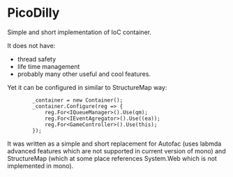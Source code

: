 PicoDilly
=========

Simple and short implementation of IoC container. 

It does not have:
  - thread safety
  - life time management
  - probably many other useful and cool features.
  
Yet it can be configured in similar to StructureMap way:

            _container = new Container();
            _container.Configure(reg => {
                reg.For<IQueueManager>().Use(qm);
                reg.For<IEventAgregator>().Use((ea));
                reg.For<GameController>().Use(this);
            });

It was written as a simple and short replacement for Autofac (uses labmda advanced features which are not supported in current version of mono) and StructureMap (which at some place references System.Web which is not implemented in mono).
